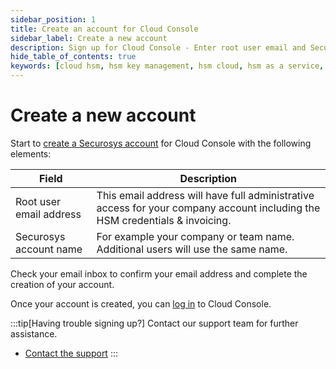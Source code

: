 ```yaml
---
sidebar_position: 1
title: Create an account for Cloud Console
sidebar_label: Create a new account
description: Sign up for Cloud Console - Enter root user email and Securosys account name. Confirm your email to activate your account and access CloudHSM services seamlessly.
hide_table_of_contents: true
keywords: [cloud hsm, hsm key management, hsm cloud, hsm as a service, cloud based hsm, hsm digital signature, hsm services, hsm service, what is cloud hsm, hsm signing, hsm pki, hsm encryption, code signing hsm, hsm key, code signing service, hsm code signing, cloud code signing, cloud encryption key management, cloud hardware security module, cloudhsm vs kms, code signing certificate, key management hsm, microsoft encryption key management, hsm aws, document signing services, code signing, hsm providers, code signing as a service, aws cloudhsm documentation, hsm pricing]
---
```


# Create a new account

Start to [create a Securosys account](https://cloud.securosys.com/sign-up) for Cloud Console with the following elements:

| Field | Description |
| ------ | ----------- |
| Root user email address   | This email address will have full administrative access for your company account including the HSM credentials & invoicing. |
| Securosys account name | For example your company or team name. Additional users will use the same name. |

Check your email inbox to confirm your email address and complete the creation of your account.

Once your account is created, you can [log in](./login) to Cloud Console.

:::tip[Having trouble signing up?]
Contact our support team for further assistance.
+ [Contact the support](mailto:info@securosys.com)
:::